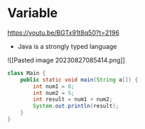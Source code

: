 # Variable 
https://youtu.be/BGTx91t8q50?t=2196

- Java is a strongly typed language

![[Pasted image 20230827085414.png]]

```java
class Main {
    public static void main(String a[]) {
        int num1 = 8;
        int num2 = 5;
        int result = num1 + num2;
        System.out.println(result);
    }
}
```
